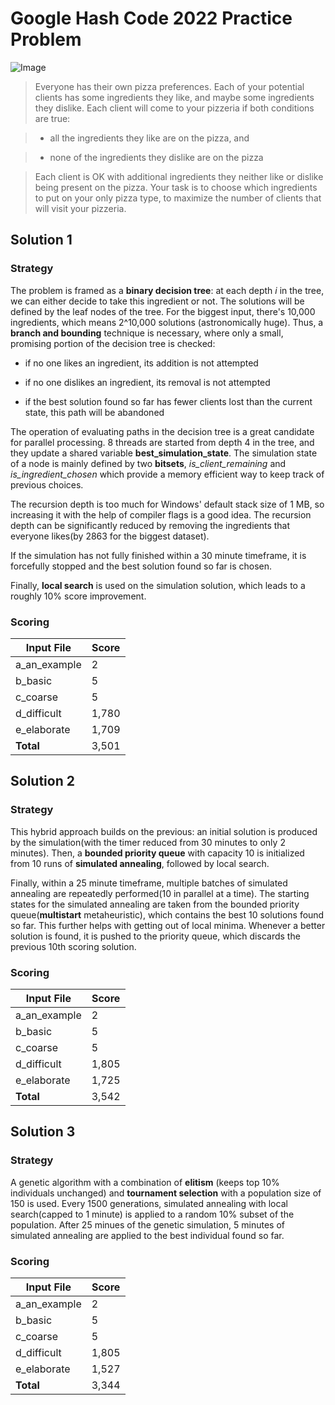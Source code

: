 # Google Hash Code 2022 Practice Problem
![Image](https://github.com/user-attachments/assets/41dec048-0b7a-42a3-8ec0-7f17874d1b54)

>Everyone has their own pizza preferences. Each of your potential clients has some ingredients they like, and maybe some ingredients they dislike. Each client will come to your pizzeria if both conditions are true:

> * all the ingredients they like are on the pizza, and

> * none of the ingredients they dislike are on the pizza

>Each client is OK with additional ingredients they neither like or dislike being present on the pizza. Your task is to choose which ingredients to put on your only pizza type, to maximize the number of clients that will visit your pizzeria.

## Solution 1

### Strategy

The problem is framed as a **binary decision tree**: at each depth *i* in the tree, we can either decide to take this ingredient or not. The solutions will be defined by the leaf nodes of the tree. For the biggest input, there's 10,000 ingredients, which means 2^10,000 solutions (astronomically huge). Thus, a **branch and bounding** technique is necessary, where only a small, promising portion of the decision tree is checked:

* if no one likes an ingredient, its addition is not attempted

* if no one dislikes an ingredient, its removal is not attempted

* if the best solution found so far has fewer clients lost than the current state, this path will be abandoned

The operation of evaluating paths in the decision tree is a great candidate for parallel processing. 8 threads are started from depth 4 in the tree, and they update a shared variable **best_simulation_state**. The simulation state of a node is mainly defined by two **bitsets**, *is_client_remaining* and *is_ingredient_chosen* which provide a memory efficient way to keep track of previous choices.

The recursion depth is too much for Windows' default stack size of 1 MB, so increasing it with the help of compiler flags is a good idea. The recursion depth can be significantly reduced by removing the ingredients that everyone likes(by 2863 for the biggest dataset).

If the simulation has not fully finished within a 30 minute timeframe, it is forcefully stopped and the best solution found so far is chosen.

Finally, **local search** is used on the simulation solution, which leads to a roughly 10% score improvement.

### Scoring

| Input File     | Score  |
|----------------|--------|
| a_an_example   | 2      |
| b_basic        | 5      |
| c_coarse       | 5      |
| d_difficult    | 1,780  |
| e_elaborate    | 1,709  |
| **Total**      | 3,501  |

## Solution 2

### Strategy

This hybrid approach builds on the previous: an initial solution is produced by the simulation(with the timer reduced from 30 minutes to only 2 minutes). Then, a **bounded priority queue** with capacity 10 is initialized from 10 runs of **simulated annealing**, followed by local search.

Finally, within a 25 minute timeframe, multiple batches of simulated annealing are repeatedly performed(10 in parallel at a time). The starting states for the simulated annealing are taken from the bounded priority queue(**multistart** metaheuristic), which contains the best 10 solutions found so far. This further helps with getting out of local minima. Whenever a better solution is found, it is pushed to the priority queue, which discards the previous 10th scoring solution.

### Scoring

| Input File     | Score  |
|----------------|--------|
| a_an_example   | 2      |
| b_basic        | 5      |
| c_coarse       | 5      |
| d_difficult    | 1,805  |
| e_elaborate    | 1,725  |
| **Total**      | 3,542  |

## Solution 3

### Strategy

A genetic algorithm with a combination of **elitism** (keeps top 10% individuals unchanged) and **tournament selection** with a population size of 150 is used. Every 1500 generations, simulated annealing with local search(capped to 1 minute) is applied to a random 10% subset of the population. After 25 minues of the genetic simulation, 5 minutes of simulated annealing are applied to the best individual found so far.

### Scoring

| Input File     | Score  |
|----------------|--------|
| a_an_example   | 2      |
| b_basic        | 5      |
| c_coarse       | 5      |
| d_difficult    | 1,805  |
| e_elaborate    | 1,527  |
| **Total**      | 3,344  |